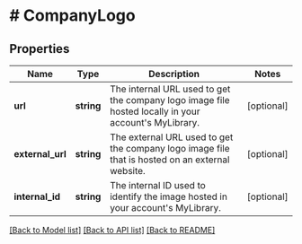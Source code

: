 # # CompanyLogo

## Properties

Name | Type | Description | Notes
------------ | ------------- | ------------- | -------------
**url** | **string** | The internal URL used to get the company logo image file hosted locally in your account&#39;s MyLibrary. | [optional]
**external_url** | **string** | The external URL used to get the company logo image file that is hosted on an external website. | [optional]
**internal_id** | **string** | The internal ID used to identify the image hosted in your account&#39;s MyLibrary. | [optional]

[[Back to Model list]](../../README.md#models) [[Back to API list]](../../README.md#endpoints) [[Back to README]](../../README.md)
